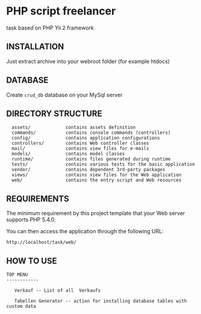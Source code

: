PHP script freelancer
===========================
task based on PHP Yii 2 framework 


INSTALLATION
-------------------
Just extract archive into  your webroot folder (for example htdocs)

DATABASE
-------------
Create  `crud_db` database on your MySql server 



DIRECTORY STRUCTURE
-------------------

      assets/             contains assets definition
      commands/           contains console commands (controllers)
      config/             contains application configurations
      controllers/        contains Web controller classes
      mail/               contains view files for e-mails
      models/             contains model classes
      runtime/            contains files generated during runtime
      tests/              contains various tests for the basic application
      vendor/             contains dependent 3rd-party packages
      views/              contains view files for the Web application
      web/                contains the entry script and Web resources



REQUIREMENTS
------------

The minimum requirement by this project template that your Web server supports PHP 5.4.0.




You can then access the application through the following URL:

~~~
http://localhost/task/web/
~~~

HOW TO USE
------------

    
 
    TOP MENU
    ------------
      
       Verkauf -- List of all  Verkaufs
   
       Tabellen Generator -- action for installing database tables with custom data


